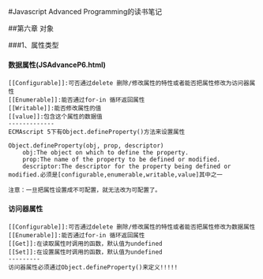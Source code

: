 #Javascript Advanced Programming的读书笔记

##第六章 对象

###1、属性类型
#### 数据属性(JSAdvanceP6.html)
    [[Configurable]]:可否通过delete 删除/修改属性的特性或者能否把属性修改为访问器属性
    [[Enumerable]]:能否通过for-in 循环返回属性
    [[Writable]]:能否修改属性的值
    [[value]]:包含这个属性的数据值
    -------------
    ECMAscript 5下有Object.defineProperty()方法来设置属性
    
    Object.defineProperty(obj, prop, descriptor)
        obj:The object on which to define the property.
        prop:The name of the property to be defined or modified.
        descriptor:The descriptor for the property being defined or modified.必须是[configurable,enumerable,writable,value]其中之一
    
    注意：一旦把属性设置成不可配置，就无法改为可配置了。
#### 访问器属性
    [[Configurable]]:可否通过delete 删除/修改属性的特性或者能否把属性修改为数据属性
    [[Enumerable]]:能否通过for-in 循环返回属性
    [[Get]]:在读取属性时调用的函数，默认值为undefined
    [[Set]]:在设置属性时调用的函数，默认值为undefined
    ---------
    访问器属性必须通过Object.defineProperty()来定义!!!!!